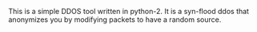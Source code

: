 This is a simple DDOS tool written in python-2. It is a syn-flood ddos that anonymizes you by modifying packets to have a random source.
